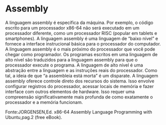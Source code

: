 # Assembly 
 A linguagem assembly é específica da máquina. Por exemplo, o código escrito para um processador x86-64 não será executado em um processador diferente, como um processador RISC (popular em tablets e smartphones).
A linguagem assembly é uma linguagem de “baixo nível” e fornece a interface instrucional básica para o processador do computador. A linguagem assembly é o mais próximo do processador que você pode chegar como programador. Os programas escritos em uma linguagem de alto nível são traduzidos para a linguagem assembly para que o processador execute o programa. A linguagem de alto nível é uma abstração entre a linguagem e as instruções reais do processador. Como tal, a ideia de que “a assembleia está morta” é um disparate.
A linguagem assembly oferece controle direto dos recursos do sistema. Isso envolve configurar registros do processador, acessar locais de memória e fazer interface com outros elementos de hardware. Isso requer uma compreensão significativamente mais profunda de como exatamente o processador e a memória funcionam.

Fonte:JORGENSEN,Ed. x86-64 Assembly Language Programming with Ubuntu,pag.2 (free eBook).
